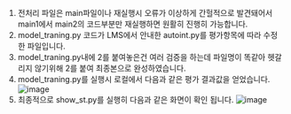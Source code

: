 1. 전처리 파일은 main파일이나 재실행시 오류가 이상하게 간헐적으로 발견돼어서 main1에서 main2의 코드부분만 재실행하면 원활히 진행히 가능합니다.
2. model_traning.py 코드가 LMS에서 안내한 autoint.py를 평가항목에 따라 수정한 파일입니다.
3. model_traning.py내에 2를 붙여놓은건 여러 검증을 하는데 파일명이 똑같아 헷갈리지 않기위해 2를 붙여 최종본으로 완성하였습니다.
4. model_traning.py를 실행시 로컬에서 다음과 같은 평가 결과값을 얻었습니다.
![image](https://github.com/user-attachments/assets/68a72445-2d6c-410a-bfef-0afc86d26825)
5. 최종적으로 show_st.py를 실행히 다음과 같은 화면이 확인 됩니다.
![image](https://github.com/user-attachments/assets/20911b21-78f4-4ec6-a37f-f0aeab4d49e5)

